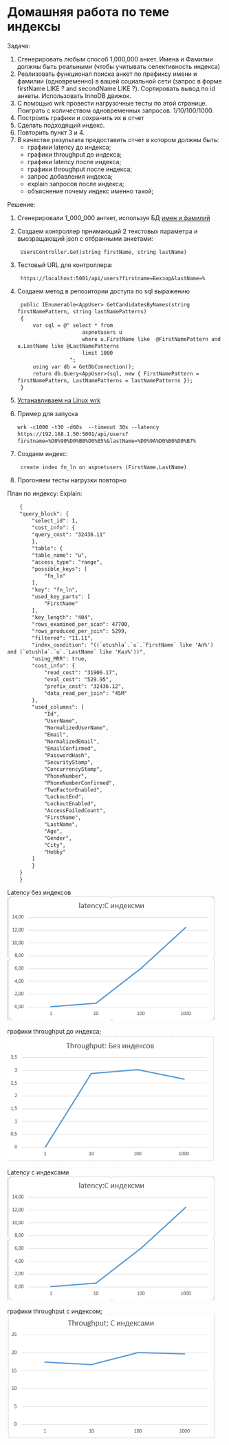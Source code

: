 # Домашняя работа по теме индексы

Задача:
1)   Сгенерировать любым способ 1,000,000 анкет. Имена и Фамилии должны быть реальными (чтобы учитывать селективность индекса)
2) Реализовать функционал поиска анкет по префиксу имени и фамилии (одновременно) в вашей социальной сети (запрос в форме firstName LIKE ? and secondName LIKE ?). Сортировать вывод по id анкеты. Использовать InnoDB движок.
3) С помощью wrk провести нагрузочные тесты по этой странице. Поиграть с количеством одновременных запросов. 1/10/100/1000.
4) Построить графики и сохранить их в отчет
5) Сделать подходящий индекс.
6) Повторить пункт 3 и 4.
7) В качестве результата предоставить отчет в котором должны быть:
    - графики latency до индекса;
    - графики throughput до индекса;
    - графики latency после индекса;
    - графики throughput после индекса;
    - запрос добавления индекса;
    - explain запросов после индекса;
    - объяснение почему индекс именно такой;


Решение:
1. Сгенерировали 1_000_000 анткет, используя БД [имен и фамилий](https://mydata.biz/storage/download/346359f64cc54ff1a2af506561987ebe/%D0%91%D0%B0%D0%B7%D0%B0%20%D0%B4%D0%B0%D0%BD%D0%BD%D1%8B%D1%85%20%D0%B8%D0%BC%D0%B5%D0%BD%20%D0%B8%20%D1%84%D0%B0%D0%BC%D0%B8%D0%BB%D0%B8%D0%B9%20%D0%B2%20%D1%84%D0%BE%D1%80%D0%BC%D0%B0%D1%82%D0%B5%20MySql.zip)

2. Создаем контроллер прнимающий 2 текстовых параметра и выозращающий  json c  отбранными  анкетами: 
        
        UsersController.Get(string firstName, string lastName)

3. Тестовый URL для контроллера:  
        
        https://localhost:5001/api/users?firstname=Бехзод&lastName=%

4. Создаем метод в репозитории доступа по  sql выражению

        public IEnumerable<AppUser> GetCandidatesByNames(string firstNamePattern, string lastNamePatterns)
        {
            var sql = @" select * from
                            aspnetusers u 
                            where u.FirstName like  @FirstNamePattern and u.LastName like @LastNamePatterns
                            limit 1000
                        ";
            using var db = GetDbConnection();
            return db.Query<AppUser>(sql, new { FirstNamePattern = firstNamePattern, LastNamePatterns = lastNamePatterns });
        }


5.   [Устанавливаем на Linux wrk](https://github.com/wg/wrk/wiki/Installing-Wrk-on-Linux)
6.   Пример для запуска  

         wrk -c1000 -t30 -d60s  --timeout 30s --latency   https://192.168.1.50:5001/api/users?firstname=%D0%90%D0%BB%D0%B5%&lastName=%D0%9A%D0%B0%D0%B7%

7. Создаем индекс:

        create index fn_ln on aspnetusers (FirstName,LastName)
8. Прогоняем тесты нагрузки повторно

План по индексу:
Explain:

        {
        "query_block": {
            "select_id": 1,
            "cost_info": {
            "query_cost": "32436.11"
            },
            "table": {
            "table_name": "u",
            "access_type": "range",
            "possible_keys": [
                "fn_ln"
            ],
            "key": "fn_ln",
            "used_key_parts": [
                "FirstName"
            ],
            "key_length": "404",
            "rows_examined_per_scan": 47700,
            "rows_produced_per_join": 5299,
            "filtered": "11.11",
            "index_condition": "((`otushla`.`u`.`FirstName` like 'Ал%') and (`otushla`.`u`.`LastName` like 'Каз%'))",
            "using_MRR": true,
            "cost_info": {
                "read_cost": "31906.17",
                "eval_cost": "529.95",
                "prefix_cost": "32436.12",
                "data_read_per_join": "45M"
            },
            "used_columns": [
                "Id",
                "UserName",
                "NormalizedUserName",
                "Email",
                "NormalizedEmail",
                "EmailConfirmed",
                "PasswordHash",
                "SecurityStamp",
                "ConcurrencyStamp",
                "PhoneNumber",
                "PhoneNumberConfirmed",
                "TwoFactorEnabled",
                "LockoutEnd",
                "LockoutEnabled",
                "AccessFailedCount",
                "FirstName",
                "LastName",
                "Age",
                "Gender",
                "City",
                "Hobby"
            ]
            }
        }
        }

Latency  без индексов  
 ![Alt text](https://github.com/vasiliev-alexey/OtusAHLLab/blob/master/HW/src/lat_with_index.png)

графики throughput до индекса;  
 ![Alt text](https://github.com/vasiliev-alexey/OtusAHLLab/blob/master/HW/src/throughput_without_index.png)

Latency  c индексами  
 ![Alt text](https://github.com/vasiliev-alexey/OtusAHLLab/blob/master/HW/src/lat_with_index.png)

 графики throughput с индексом;  
 ![Alt text](https://github.com/vasiliev-alexey/OtusAHLLab/blob/master/HW/src/throughput_with_index.png)

 

